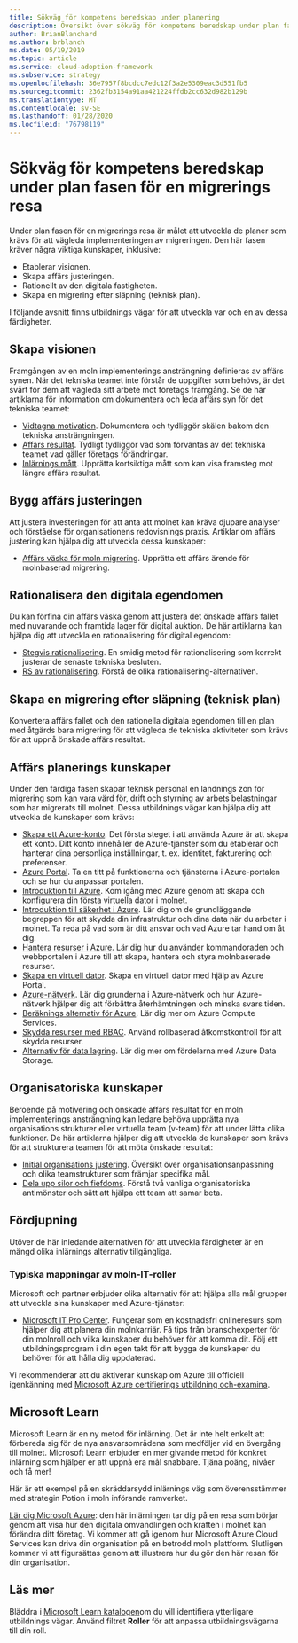 ```yaml
---
title: Sökväg för kompetens beredskap under planering
description: Översikt över sökväg för kompetens beredskap under plan fasen för migreringen.
author: BrianBlanchard
ms.author: brblanch
ms.date: 05/19/2019
ms.topic: article
ms.service: cloud-adoption-framework
ms.subservice: strategy
ms.openlocfilehash: 36e7957f8bcdcc7edc12f3a2e5309eac3d551fb5
ms.sourcegitcommit: 2362fb3154a91aa421224ffdb2cc632d982b129b
ms.translationtype: MT
ms.contentlocale: sv-SE
ms.lasthandoff: 01/28/2020
ms.locfileid: "76798119"
---
```

# <a name="skills-readiness-path-during-the-plan-phase-of-a-migration-journey"></a>Sökväg för kompetens beredskap under plan fasen för en migrerings resa

Under plan fasen för en migrerings resa är målet att utveckla de planer som krävs för att vägleda implementeringen av migreringen. Den här fasen kräver några viktiga kunskaper, inklusive:

- Etablerar visionen.
- Skapa affärs justeringen.
- Rationellt av den digitala fastigheten.
- Skapa en migrering efter släpning (teknisk plan).

I följande avsnitt finns utbildnings vägar för att utveckla var och en av dessa färdigheter.

## <a name="establish-the-vision"></a>Skapa visionen

Framgången av en moln implementerings ansträngning definieras av affärs synen. När det tekniska teamet inte förstår de uppgifter som behövs, är det svårt för dem att vägleda sitt arbete mot företags framgång. Se de här artiklarna för information om dokumentera och leda affärs syn för det tekniska teamet:

- [Vidtagna motivation](./motivations.md). Dokumentera och tydliggör skälen bakom den tekniska ansträngningen.
- [Affärs resultat](./business-outcomes/index.md). Tydligt tydliggör vad som förväntas av det tekniska teamet vad gäller företags förändringar.
- [Inlärnings mått](./learning-metrics.md). Upprätta kortsiktiga mått som kan visa framsteg mot längre affärs resultat.

## <a name="build-the-business-justification"></a>Bygg affärs justeringen

Att justera investeringen för att anta att molnet kan kräva djupare analyser och förståelse för organisationens redovisnings praxis. Artiklar om affärs justering kan hjälpa dig att utveckla dessa kunskaper:

- [Affärs väska för moln migrering](./cloud-migration-business-case.md). Upprätta ett affärs ärende för molnbaserad migrering.

## <a name="rationalize-the-digital-estate"></a>Rationalisera den digitala egendomen

Du kan förfina din affärs väska genom att justera det önskade affärs fallet med nuvarande och framtida lager för digital auktion. De här artiklarna kan hjälpa dig att utveckla en rationalisering för digital egendom:

- [Stegvis rationalisering](../digital-estate/rationalize.md). En smidig metod för rationalisering som korrekt justerar de senaste tekniska besluten.
- [RS av rationalisering](../digital-estate/5-rs-of-rationalization.md). Förstå de olika rationalisering-alternativen.

## <a name="create-a-migration-backlog-technical-plan"></a>Skapa en migrering efter släpning (teknisk plan)

Konvertera affärs fallet och den rationella digitala egendomen till en plan med åtgärds bara migrering för att vägleda de tekniska aktiviteter som krävs för att uppnå önskade affärs resultat.

## <a name="business-planning-skills"></a>Affärs planerings kunskaper

Under den färdiga fasen skapar teknisk personal en landnings zon för migrering som kan vara värd för, drift och styrning av arbets belastningar som har migrerats till molnet. Dessa utbildnings vägar kan hjälpa dig att utveckla de kunskaper som krävs:

- [Skapa ett Azure-konto](https://docs.microsoft.com/learn/modules/create-an-azure-account). Det första steget i att använda Azure är att skapa ett konto. Ditt konto innehåller de Azure-tjänster som du etablerar och hanterar dina personliga inställningar, t. ex. identitet, fakturering och preferenser.
- [Azure Portal](https://docs.microsoft.com/learn/modules/tour-azure-portal). Ta en titt på funktionerna och tjänsterna i Azure-portalen och se hur du anpassar portalen.
- [Introduktion till Azure](https://docs.microsoft.com/learn/modules/welcome-to-azure). Kom igång med Azure genom att skapa och konfigurera din första virtuella dator i molnet.
- [Introduktion till säkerhet i Azure](https://docs.microsoft.com/learn/modules/intro-to-security-in-azure). Lär dig om de grundläggande begreppen för att skydda din infrastruktur och dina data när du arbetar i molnet. Ta reda på vad som är ditt ansvar och vad Azure tar hand om åt dig.
- [Hantera resurser i Azure](https://docs.microsoft.com/learn/paths/manage-resources-in-azure). Lär dig hur du använder kommandoraden och webbportalen i Azure till att skapa, hantera och styra molnbaserade resurser.
- [Skapa en virtuell dator](https://docs.microsoft.com/learn/modules/create-windows-virtual-machine-in-azure). Skapa en virtuell dator med hjälp av Azure Portal.
- [Azure-nätverk](https://docs.microsoft.com/learn/modules/intro-to-azure-networking). Lär dig grunderna i Azure-nätverk och hur Azure-nätverk hjälper dig att förbättra återhämtningen och minska svars tiden.
- [Beräknings alternativ för Azure](https://docs.microsoft.com/learn/modules/intro-to-azure-compute). Lär dig mer om Azure Compute Services.
- [Skydda resurser med RBAC](https://docs.microsoft.com/learn/modules/secure-azure-resources-with-rbac). Använd rollbaserad åtkomstkontroll för att skydda resurser.
- [Alternativ för data lagring](https://docs.microsoft.com/learn/modules/intro-to-data-in-azure/index). Lär dig mer om fördelarna med Azure Data Storage.

## <a name="organizational-skills"></a>Organisatoriska kunskaper

Beroende på motivering och önskade affärs resultat för en moln implementerings ansträngning kan ledare behöva upprätta nya organisations strukturer eller virtuella team (v-team) för att under lätta olika funktioner. De här artiklarna hjälper dig att utveckla de kunskaper som krävs för att strukturera teamen för att möta önskade resultat:

- [Initial organisations justering](../organize/index.md). Översikt över organisationsanpassning och olika teamstrukturer som främjar specifika mål.
- [Dela upp silor och fiefdoms](../organize/fiefdoms-silos.md). Förstå två vanliga organisatoriska antimönster och sätt att hjälpa ett team att samar beta.

## <a name="deeper-skills-exploration"></a>Fördjupning

Utöver de här inledande alternativen för att utveckla färdigheter är en mängd olika inlärnings alternativ tillgängliga.

### <a name="typical-mappings-of-cloud-it-roles"></a>Typiska mappningar av moln-IT-roller

Microsoft och partner erbjuder olika alternativ för att hjälpa alla mål grupper att utveckla sina kunskaper med Azure-tjänster:

- [Microsoft IT Pro Center](https://www.microsoft.com/itpro). Fungerar som en kostnadsfri onlineresurs som hjälper dig att planera din molnkarriär. Få tips från branschexperter för din molnroll och vilka kunskaper du behöver för att komma dit. Följ ett utbildningsprogram i din egen takt för att bygga de kunskaper du behöver för att hålla dig uppdaterad.

Vi rekommenderar att du aktiverar kunskap om Azure till officiell igenkänning med [Microsoft Azure certifierings utbildning och-examina](https://www.microsoft.com/learning/azure-certification.aspx).

## <a name="microsoft-learn"></a>Microsoft Learn

Microsoft Learn är en ny metod för inlärning. Det är inte helt enkelt att förbereda sig för de nya ansvarsområdena som medföljer vid en övergång till molnet. Microsoft Learn erbjuder en mer givande metod för konkret inlärning som hjälper er att uppnå era mål snabbare. Tjäna poäng, nivåer och få mer!

Här är ett exempel på en skräddarsydd inlärnings väg som överensstämmer med strategin Potion i moln införande ramverket.

[Lär dig Microsoft Azure](https://docs.microsoft.com/learn/paths/learn-business-value-of-azure): den här inlärningen tar dig på en resa som börjar genom att visa hur den digitala omvandlingen och kraften i molnet kan förändra ditt företag. Vi kommer att gå igenom hur Microsoft Azure Cloud Services kan driva din organisation på en betrodd moln plattform. Slutligen kommer vi att figursättas genom att illustrera hur du gör den här resan för din organisation.

## <a name="learn-more"></a>Läs mer

Bläddra i [Microsoft Learn katalogen](https://docs.microsoft.com/learn/browse)om du vill identifiera ytterligare utbildnings vägar. Använd filtret **Roller** för att anpassa utbildningsvägarna till din roll.
